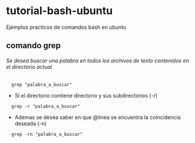 # tutorial-bash-ubuntu
Ejemplos practicos de comandos bash en ubuntu



## comando grep

###### Se desea buscar una palabra en todos los archivos de texto contenidos en el directorio actual
``` 
  grep "palabra_a_buscar"
```
-  Si el directorio contiene directorio y sus subdirectorios (-r)

``` 
  grep -r "palabra_a_buscar"
```

-  Ademas se desea saber en que @linea se encuentra la coincidencia deseada (-n)

``` 
  grep -rn "palabra_a_buscar"
```

